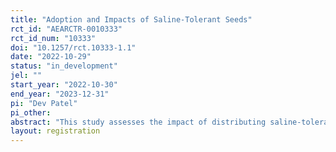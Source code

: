 ```yaml
---
title: "Adoption and Impacts of Saline-Tolerant Seeds"
rct_id: "AEARCTR-0010333"
rct_id_num: "10333"
doi: "10.1257/rct.10333-1.1"
date: "2022-10-29"
status: "in_development"
jel: ""
start_year: "2022-10-30"
end_year: "2023-12-31"
pi: "Dev Patel"
pi_other:
abstract: "This study assesses the impact of distributing saline-tolerant rice varieties to farmers in rural Bangladesh.  "
layout: registration
---
```


